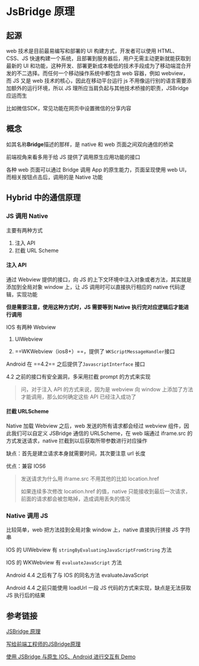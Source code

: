# JsBridge 原理

## 起源

web 技术是目前最易编写和部署的 UI 构建方式，开发者可以使用 HTML、CSS、JS 快速构建一个系统，且部署到服务器后，用户无需主动更新就能获取到最新的 UI 和功能，这种开发、部署更新成本极低的技术手段成为了移动端混合开发的不二选择。而任何一个移动操作系统中都包含 web 容器，例如 webview，而 JS 又是 web 技术的核心，因此在移动平台运行 js 不用像运行别的语言需要添加额外的运行环境，所以 JS 理所应当肩负起与其他技术桥接的职责，JSBridge 应运而生

比如微信SDK，常见功能在网页中设置微信的分享内容

## 概念

如其名称**Bridge**描述的那样，是 native 和 web 页面之间双向通信的桥梁

前端视角来看多用于给 JS 提供了调用原生应用功能的接口

各种 web 页面可以通过 Bridge 调用 App 的原生能力，页面呈现使用 web UI，而相关按钮点击后，调用的是 Native 功能

## Hybrid 中的通信原理

### JS 调用 Native

主要有两种方式

1. 注入 API
2. 拦截 URL Scheme

#### 注入 API

通过 Webview 提供的接口，向 JS 的上下文环境中注入对象或者方法，其实就是添加到全局对象 window 上，让 JS 调用时可以直接执行相应的 native 代码逻辑，实现功能

**但是需要注意，使用这种方式时，JS 需要等到 Native 执行完对应逻辑后才能进行调用**

IOS 有两种 Webview

1. UIWebview

2. ==WKWebview（ios8+）==，提供了 `WKScriptMessageHandler`接口

Android 在 ==4.2== 之后提供了`JavascriptInterface` 接口

4.2 之前的接口有安全漏洞，多采用拦截 prompt 的方式来实现

> 问，对于注入 API 的方式来说，因为是 webview 向 window 上添加了方法才能调用，那么如何确定这些 API 已经注入成功了

#### 拦截 URLScheme

Native 加载 Webview 之后，web 发送的所有请求都会经过 webview 组件，因此我们可以自定义 JSBridge 通信的 URLScheme，在  web 端通过 iframe.src 的方式发送请求，native 拦截到以后获取所带参数进行对应操作

缺点：首先是建立请求本身就需要时间，其次要注意 url 长度

优点：兼容 IOS6

> 发送请求为什么用 iframe.src 不用其他的比如 location.href
>
> 如果连续多次修改 location.href 的值，native 只能接收到最后一次请求，前面的请求都会被忽略掉，造成调用丢失的情况

### Native 调用 JS

比较简单，web 把方法挂到全局对象 window 上，native 直接执行拼接 JS 字符串

IOS 的 UIWebview 有 `stringByEvaluatingJavaScriptFromString` 方法

IOS 的 WKWebview 有 `evaluateJavaScript` 方法

Android 4.4 之后有了与 IOS 的同名方法 evaluateJavaScript

Android 4.4 之前只能使用 loadUrl 一段 JS 代码的方式来实现，缺点是无法获取 JS 执行后的结果

## 参考链接

[JSBridge 原理](https://juejin.cn/post/6844903585268891662#comment)

[写给前端工程师的JSBridge原理](https://juejin.cn/post/6847902218763534349#comment)

[使用 JSBridge 与原生 IOS、Android 进行交互有 Demo](https://juejin.cn/post/6844903885555892232#comment)

